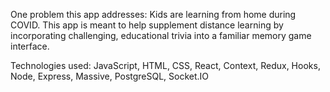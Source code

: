 One problem this app addresses: 
Kids are learning from home during COVID. This app is meant to help supplement distance learning by incorporating challenging, educational trivia into a familiar memory game interface. 

Technologies used:
JavaScript, HTML, CSS, React, Context, Redux, Hooks, Node, Express, Massive, PostgreSQL, Socket.IO 
